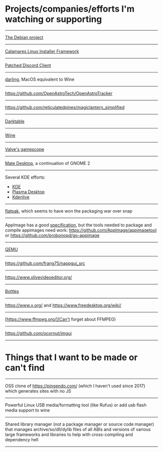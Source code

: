# Projects/companies/efforts I'm watching or supporting
___
[The Debian project](https://www.debian.org/)

___
[Calamares Linux Installer Framework](https://calamares.io/)

___
[Patched Discord Client](https://github.com/Aliucord/Aliucord)

___
[darling](https://github.com/darlinghq/darling), MacOS equivalent to Wine

___
https://github.com/OpenAstroTech/OpenAstroTracker

___
https://github.com/reticulatedpines/magiclantern_simplified

___
[Darktable](https://www.darktable.org/)

___
[Wine](https://www.winehq.org/news/)

___
[Valve's gamescope](https://github.com/ValveSoftware/gamescope)

___
[Mate Desktop](https://mate-desktop.org/), a continuation of GNOME 2

___
Several KDE efforts:
- [KDE](https://kde.org/)
- [Plasma Desktop](https://kde.org/plasma-desktop/)
- [Kdenlive](https://kdenlive.org/)

___
[flatpak](https://flatpak.org/), which seems to have won the packaging war over snap  

___
AppImage has a good [specification](https://github.com/AppImage/AppImageSpec/), but the tools needed to package and compile appimages need work:
https://github.com/AppImage/appimagetool or https://github.com/probonopd/go-appimage

___
[QEMU](https://www.qemu.org/)

___
https://github.com/frang75/nappgui_src

___
https://www.olivevideoeditor.org/

___
[Bottles](https://usebottles.com/)

___
https://www.x.org/ and https://www.freedesktop.org/wiki/

___
[https://www.ffmpeg.org/](Can't forget about FFMPEG)

___
https://github.com/ocornut/imgui

___

# Things that I want to be made or can't find
___
OSS clone of https://pingendo.com/ (which I haven't used since 2017) which generates sites with no JS

___
Powerful Linux USB media/formatting tool (like Rufus) or add usb flash media support to wine

___
Shared library manager (not a package manager or source code manager) that manages archive/so/dll/dylib files of all ABIs and versions of
various large frameworks and libraries to help with cross-compiling and dependency hell

___
